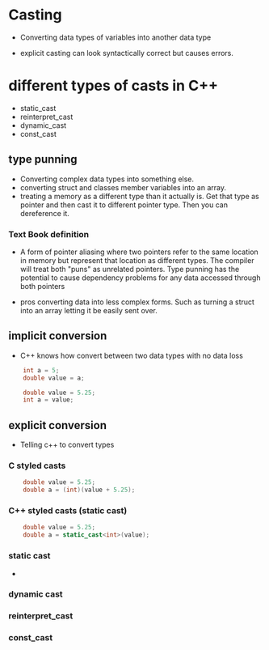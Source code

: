 # Casting
* Converting data types of variables into another data type

* explicit casting can look syntactically correct but causes errors.
# different types of casts in C++
* static_cast
* reinterpret_cast
* dynamic_cast
* const_cast

## type punning
* Converting complex data types into something else.
* converting struct and classes member variables into an array.
* treating a memory as a different type than it actually is. Get that type as pointer and then cast it to different pointer type. Then you can dereference it.

### Text Book definition
* A form of pointer aliasing where two pointers refer to the same location in memory but represent that location as different types. The compiler will treat both "puns" as unrelated pointers. Type punning has the potential to cause dependency problems for any data accessed through both pointers

* pros converting data into less complex forms. Such as turning a struct into an array letting it be easily sent over.

## implicit conversion
- C++ knows how convert between two data types with no data loss
```c++
    int a = 5;
    double value = a;

    double value = 5.25;
    int a = value;
```

## explicit conversion
- Telling c++ to convert types


### C styled casts
```c++
    double value = 5.25;
    double a = (int)(value + 5.25);
```

### C++ styled casts (static cast)
```c++
    double value = 5.25;
    double a = static_cast<int>(value);
```

### static cast
* 
### dynamic cast

### reinterpret_cast

### const_cast


